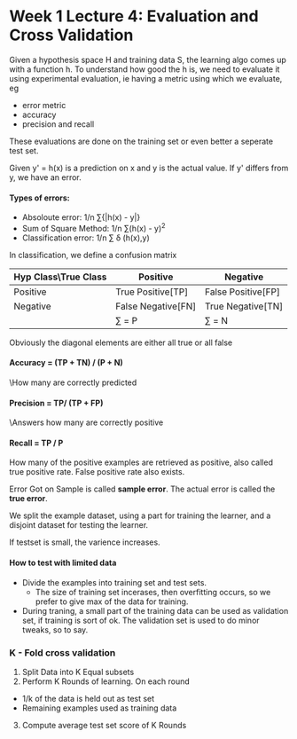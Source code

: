 # Week 1 Lecture 4: Evaluation and Cross Validation

Given a hypothesis space H and training data S, the learning algo comes up with a function h. To understand how good the h is, we need to evaluate it using experimental evaluation, ie having a metric using which we evaluate, eg 
- error metric
- accuracy
- precision and recall

These evaluations are done on the training set or even better a seperate test set.

Given y' = h(x) is a prediction on x and y is the actual value. If y' differs from y, we have an error.

#### Types of errors:
- Absoloute error: 1/n &sum;{|h(x) - y|}
- Sum of Square Method: 1/n &sum;(h(x) - y)<sup>2</sup>
- Classification error: 1/n &sum; &delta; (h(x),y)

In classification, we define a confusion matrix

| Hyp Class\True Class | Positive | Negative |
| -- | -- | -- |
| Positive | True Positive[TP] | False Positive[FP] |
| Negative | False Negative[FN] | True Negative[TN] |
| | &sum; = P | &sum; = N |


Obviously the diagonal elements are either all true or all false

#### Accuracy = (TP + TN) / (P + N)

\\How many are correctly predicted

#### Precision = TP/ (TP + FP)

\\Answers how many are correctly positive

#### Recall = TP / P


How many of the positive examples are retrieved as positive, also called true positive rate. False positive rate also exists.

Error Got on Sample is called **sample error**. The actual error is called the **true error**.

We split the example dataset, using a part for training the learner, and a disjoint dataset for testing the learner. 

If testset is small, the varience increases.

#### How to test with limited data

- Divide the examples into training set and test sets. 
  - The size of training set incerases, then overfitting occurs, so we prefer to give max of the data for training.
- During traning, a small part of the training data can be used as validation set, if training is sort of ok. The validation set is used to do minor tweaks, so to say.

### K - Fold cross validation

1. Split Data into K Equal subsets
2. Perform K Rounds of learning. On each round
  - 1/k of the data is held out as test set
  - Remaining examples used as training data 
3. Compute average test set score of K Rounds 




